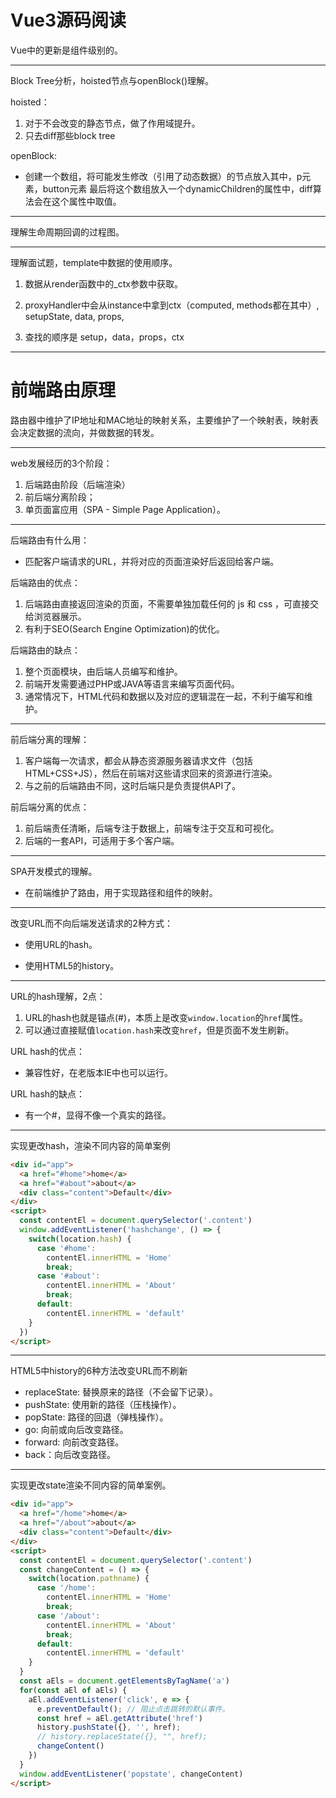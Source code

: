 # Vue3源码阅读

Vue中的更新是组件级别的。

------

Block Tree分析，hoisted节点与openBlock()理解。

hoisted：

1. 对于不会改变的静态节点，做了作用域提升。
2. 只去diff那些block tree

openBlock:

- 创建一个数组，将可能发生修改（引用了动态数据）的节点放入其中，p元素，button元素
  最后将这个数组放入一个dynamicChildren的属性中，diff算法会在这个属性中取值。

------

理解生命周期回调的过程图。

------

理解面试题，template中数据的使用顺序。

1. 数据从render函数中的_ctx参数中获取。
2. proxyHandler中会从instance中拿到ctx（computed, methods都在其中）, setupState, data, props,

3. 查找的顺序是 setup，data，props，ctx

------

# 前端路由原理

路由器中维护了IP地址和MAC地址的映射关系，主要维护了一个映射表，映射表会决定数据的流向，并做数据的转发。

------

web发展经历的3个阶段：

1. 后端路由阶段（后端渲染）
2. 前后端分离阶段；
3. 单页面富应用（SPA - Simple Page Application）。

------

后端路由有什么用：

- 匹配客户端请求的URL，并将对应的页面渲染好后返回给客户端。

后端路由的优点：

1. 后端路由直接返回渲染的页面，不需要单独加载任何的 js 和 css ，可直接交给浏览器展示。
2. 有利于SEO(Search Engine Optimization)的优化。

后端路由的缺点：

1. 整个页面模块，由后端人员编写和维护。
2. 前端开发需要通过PHP或JAVA等语言来编写页面代码。
3. 通常情况下，HTML代码和数据以及对应的逻辑混在一起，不利于编写和维护。

------

前后端分离的理解：

1. 客户端每一次请求，都会从静态资源服务器请求文件（包括HTML+CSS+JS），然后在前端对这些请求回来的资源进行渲染。
2. 与之前的后端路由不同，这时后端只是负责提供API了。

前后端分离的优点：

1. 前后端责任清晰，后端专注于数据上，前端专注于交互和可视化。
2. 后端的一套API，可适用于多个客户端。

------

SPA开发模式的理解。

- 在前端维护了路由，用于实现路径和组件的映射。

------

改变URL而不向后端发送请求的2种方式：

- 使用URL的hash。

- 使用HTML5的history。

------

URL的hash理解，2点：

1. URL的hash也就是锚点(#)，本质上是改变`window.location`的`href`属性。
2. 可以通过直接赋值`location.hash`来改变`href`，但是页面不发生刷新。

URL hash的优点：

- 兼容性好，在老版本IE中也可以运行。

URL hash的缺点：

- 有一个#，显得不像一个真实的路径。

------

实现更改hash，渲染不同内容的简单案例

```html
<div id="app">
  <a href="#home">home</a>
  <a href="#about">about</a>
  <div class="content">Default</div>
</div>
<script>
  const contentEl = document.querySelector('.content')
  window.addEventListener('hashchange', () => {
    switch(location.hash) {
      case '#home':
        contentEl.innerHTML = 'Home'
        break;
      case '#about':
        contentEl.innerHTML = 'About'
        break;
      default:
        contentEl.innerHTML = 'default'
    }
  })
</script>
```

------

HTML5中history的6种方法改变URL而不刷新

- replaceState: 替换原来的路径（不会留下记录）。
- pushState: 使用新的路径（压栈操作）。
- popState: 路径的回退（弹栈操作）。
- go: 向前或向后改变路径。
- forward: 向前改变路径。
- back：向后改变路径。

------

实现更改state渲染不同内容的简单案例。

```html
<div id="app">
  <a href="/home">home</a>
  <a href="/about">about</a>
  <div class="content">Default</div>
</div>
<script>
  const contentEl = document.querySelector('.content')
  const changeContent = () => {
    switch(location.pathname) {
      case '/home':
        contentEl.innerHTML = 'Home'
        break;
      case '/about':
        contentEl.innerHTML = 'About'
        break;
      default:
        contentEl.innerHTML = 'default'
    }
  }
  const aEls = document.getElementsByTagName('a')
  for(const aEl of aEls) {
    aEl.addEventListener('click', e => {
      e.preventDefault(); // 阻止点击跳转的默认事件。
      const href = aEl.getAttribute('href')
      history.pushState({}, '', href);
      // history.replaceState({}, "", href);
      changeContent()
    })
  }
  window.addEventListener('popstate', changeContent)
</script>
```
